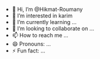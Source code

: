 - 👋 Hi, I’m @Hikmat-Roumany
- 👀 I’m interested in karim
- 🌱 I’m currently learning ...
- 💞️ I’m looking to collaborate on ...
- 📫 How to reach me ...
- 😄 Pronouns: ...
- ⚡ Fun fact: ...

<!---
Hikmat-Roumany/Hikmat-Roumany is a ✨ special ✨ repository because its `README.md` (this file) appears on your GitHub profile.
You can click the Preview link to take a look at your changes.
--->
